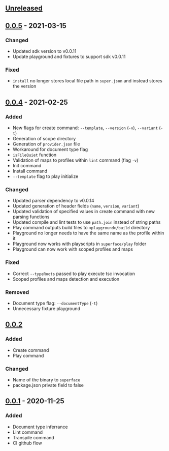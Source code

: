 ## [Unreleased]

## [0.0.5] - 2021-03-15

### Changed
* Updated sdk version to v0.0.11
* Update playground and fixtures to support sdk v0.0.11

### Fixed
* `install` no longer stores local file path in `super.json` and instead stores the version

## [0.0.4] - 2021-02-25

### Added
* New flags for create command: `--template`, `--version` (`-v`),  `--variant` (`-t`)
* Generation of scope directory
* Generation of `provider.json` file
* Workaround for document type flag
* `isFileQuiet` function
* Validation of maps to profiles within `lint` command (flag `-v`)
* Init command
* Install command
* `--template` flag to play initialize

### Changed
* Updated parser dependency to v0.0.14
* Updated generation of header fields (`name`, `version`, `variant`)
* Updated validation of specified values in create command with new parsing functions
* Updated compile and lint tests to use `path.join` instead of string paths
* Play command outputs build files to `<playground>/build` directory
* Playground no longer needs to have the same name as the profile within it
* Playground now works with playscripts in `superface/play` folder
* Playground can now work with scoped profiles and maps

### Fixed
* Correct `--typeRoots` passed to play execute tsc invocation
* Scoped profiles and maps detection and execution

### Removed
* Document type flag: `--documentType` (`-t`)
* Unnecessary fixture playground

## [0.0.2]

### Added
* Create command
* Play command

### Changed
* Name of the binary to `superface`
* package.json private field to false

## [0.0.1] - 2020-11-25

### Added
* Document type inferrance
* Lint command
* Transpile command
* CI github flow

[Unreleased]: https://github.com/superfaceai/cli/compare/v0.0.5...HEAD
[0.0.5]: https://github.com/superfaceai/cli/compare/v0.0.4...v0.0.5
[0.0.4]: https://github.com/superfaceai/cli/compare/v0.0.3...v0.0.4
[0.0.3]: https://github.com/superfaceai/cli/compare/v0.0.2...v0.0.3
[0.0.2]: https://github.com/superfaceai/cli/compare/v0.0.1...v0.0.2
[0.0.1]: https://github.com/superfaceai/cli/releases/tag/v0.0.1
